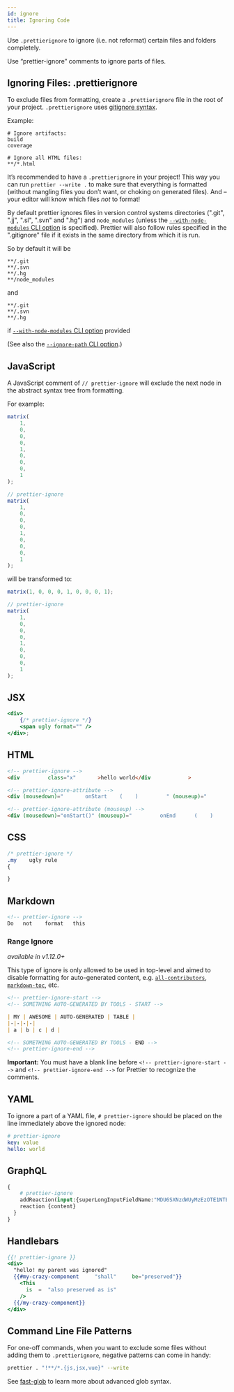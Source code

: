 ```yaml
---
id: ignore
title: Ignoring Code
---
```


Use `.prettierignore` to ignore (i.e. not reformat) certain files and folders completely.

Use “prettier-ignore” comments to ignore parts of files.

## Ignoring Files: .prettierignore

To exclude files from formatting, create a `.prettierignore` file in the root of your project. `.prettierignore` uses [gitignore syntax](https://git-scm.com/docs/gitignore#_pattern_format).

Example:

```text
# Ignore artifacts:
build
coverage

# Ignore all HTML files:
**/*.html
```

It’s recommended to have a `.prettierignore` in your project! This way you can run `prettier --write .` to make sure that everything is formatted (without mangling files you don’t want, or choking on generated files). And – your editor will know which files _not_ to format!

By default prettier ignores files in version control systems directories (".git", ".jj", ".sl", ".svn" and ".hg") and `node_modules` (unless the [`--with-node-modules` CLI option](cli.md#--with-node-modules) is specified). Prettier will also follow rules specified in the ".gitignore" file if it exists in the same directory from which it is run.

So by default it will be

```text
**/.git
**/.svn
**/.hg
**/node_modules
```

and

```text
**/.git
**/.svn
**/.hg
```

if [`--with-node-modules` CLI option](cli.md#--with-node-modules) provided

(See also the [`--ignore-path` CLI option](cli.md#--ignore-path).)

## JavaScript

A JavaScript comment of `// prettier-ignore` will exclude the next node in the abstract syntax tree from formatting.

For example:

<!-- prettier-ignore -->
```js
matrix(
    1,
    0,
    0,
    0,
    1,
    0,
    0,
    0,
    1
);

// prettier-ignore
matrix(
    1,
    0,
    0,
    0,
    1,
    0,
    0,
    0,
    1
);
```

will be transformed to:

```js
matrix(1, 0, 0, 0, 1, 0, 0, 0, 1);

// prettier-ignore
matrix(
    1,
    0,
    0,
    0,
    1,
    0,
    0,
    0,
    1
);
```

## JSX

```jsx
<div>
    {/* prettier-ignore */}
    <span ugly format="" />
</div>;
```

## HTML

```html
<!-- prettier-ignore -->
<div         class="x"       >hello world</div            >

<!-- prettier-ignore-attribute -->
<div (mousedown)="       onStart    (    )         " (mouseup)="         onEnd      (    )         "></div>

<!-- prettier-ignore-attribute (mouseup) -->
<div (mousedown)="onStart()" (mouseup)="         onEnd      (    )         "></div>
```

## CSS

```css
/* prettier-ignore */
.my    ugly rule
{

}
```

## Markdown

```markdown
<!-- prettier-ignore -->
Do   not    format   this
```

### Range Ignore

_available in v1.12.0+_

This type of ignore is only allowed to be used in top-level and aimed to disable formatting for auto-generated content, e.g. [`all-contributors`](https://github.com/kentcdodds/all-contributors), [`markdown-toc`](https://github.com/jonschlinkert/markdown-toc), etc.

```markdown
<!-- prettier-ignore-start -->
<!-- SOMETHING AUTO-GENERATED BY TOOLS - START -->

| MY | AWESOME | AUTO-GENERATED | TABLE |
|-|-|-|-|
| a | b | c | d |

<!-- SOMETHING AUTO-GENERATED BY TOOLS - END -->
<!-- prettier-ignore-end -->
```

**Important:** You must have a blank line before `<!-- prettier-ignore-start -->` and `<!-- prettier-ignore-end -->` for Prettier to recognize the comments.

## YAML

To ignore a part of a YAML file, `# prettier-ignore` should be placed on the line immediately above the ignored node:

```yaml
# prettier-ignore
key: value
hello: world
```

## GraphQL

```graphql
{
    # prettier-ignore
    addReaction(input:{superLongInputFieldName:"MDU6SXNzdWUyMzEzOTE1NTE=",content:HOORAY}) {
    reaction {content}
  }
}
```

## Handlebars

<!-- prettier-ignore -->
```hbs
{{! prettier-ignore }}
<div>
  "hello! my parent was ignored"
  {{#my-crazy-component     "shall"     be="preserved"}}
    <This
      is  =  "also preserved as is"
    />
  {{/my-crazy-component}}
</div>
```

## Command Line File Patterns

For one-off commands, when you want to exclude some files without adding them to `.prettierignore`, negative patterns can come in handy:

```bash
prettier . "!**/*.{js,jsx,vue}" --write
```

See [fast-glob](https://prettier.io/docs/cli#file-patterns) to learn more about advanced glob syntax.
